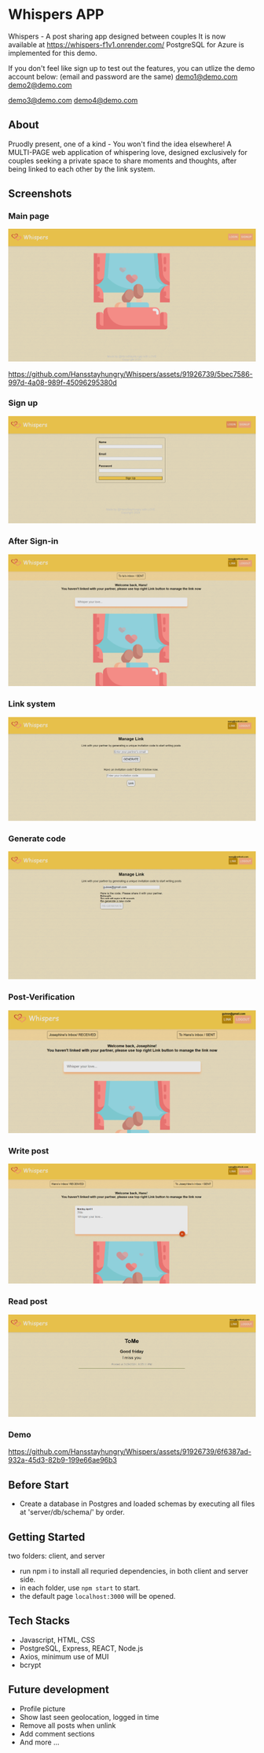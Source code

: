 # Whispers APP

Whispers - A post sharing app designed between couples
It is now available at https://whispers-f1v1.onrender.com/
PostgreSQL for Azure is implemented for this demo.

If you don't feel like sign up to test out the features, you can utlize the demo account below:
(email and password are the same)
demo1@demo.com
demo2@demo.com

demo3@demo.com
demo4@demo.com

## About

Pruodly present, one of a kind - You won't find the idea elsewhere!
A MULTI-PAGE web application of whispering love, designed exclusively for couples seeking a private space to share moments and thoughts, after being linked to each other by the link system.

## Screenshots

### Main page
![mainPage](https://github.com/Hansstayhungry/Whispers/blob/master/src/screenshots/Main-page.png)


https://github.com/Hansstayhungry/Whispers/assets/91926739/5bec7586-997d-4a08-989f-45096295380d



### Sign up
![signUp](https://github.com/Hansstayhungry/Whispers/blob/master/src/screenshots/signup.png)

### After Sign-in
![afterSignin](https://github.com/Hansstayhungry/Whispers/blob/master/src/screenshots/after-signin.png)

### Link system
![linkSystem](https://github.com/Hansstayhungry/Whispers/blob/master/src/screenshots/Linked-system.png)

### Generate code
![generateCode](https://github.com/Hansstayhungry/Whispers/blob/master/src/screenshots/Generate-code.png)

### Post-Verification
![after-linked](https://github.com/Hansstayhungry/Whispers/blob/master/src/screenshots/after-linked.png)

### Write post
![writePost](https://github.com/Hansstayhungry/Whispers/blob/master/src/screenshots/write-post.png)

### Read post
![readPost](https://github.com/Hansstayhungry/Whispers/blob/master/src/screenshots/Received-post.png)

### Demo


https://github.com/Hansstayhungry/Whispers/assets/91926739/6f6387ad-932a-45d3-82b9-199e66ae96b3




## Before Start
  - Create a database in Postgres and loaded schemas by executing all files at 'server/db/schema/' by order.

## Getting Started
  two folders: client, and server
  - run npm i to install all requried dependencies, in both client and server side.
  - in each folder, use `npm start` to start.
  - the default page `localhost:3000` will be opened.

## Tech Stacks

  - Javascript, HTML, CSS
  - PostgreSQL, Express, REACT, Node.js
  - Axios, minimum use of MUI
  - bcrypt

## Future development

  - Profile picture
  - Show last seen geolocation, logged in time
  - Remove all posts when unlink
  - Add comment sections
  - And more ...
